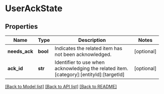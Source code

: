 # UserAckState

## Properties
Name | Type | Description | Notes
------------ | ------------- | ------------- | -------------
**needs_ack** | **bool** | Indicates the related item has not been acknowledged. | [optional] 
**ack_id** | **str** | Identifier to use when acknowledging the related item.  [category]:[entityId]:[targetId] | [optional] 

[[Back to Model list]](../README.md#documentation-for-models) [[Back to API list]](../README.md#documentation-for-api-endpoints) [[Back to README]](../README.md)


